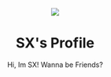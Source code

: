 <div align="center">
  <a href="https://sx9.is-a.dev">
    <img src="https://img.shields.io/website?down_color=red&down_message=Offline&label=sx9.is-a.dev&style=flat-square&up_color=green&up_message=Online&url=https%3A%2F%2Fsx9.is-a.dev"/>
  </a>
  <h1>SX's Profile</h1>
  <p>Hi, Im SX! Wanna be Friends?</h1>
</div>

